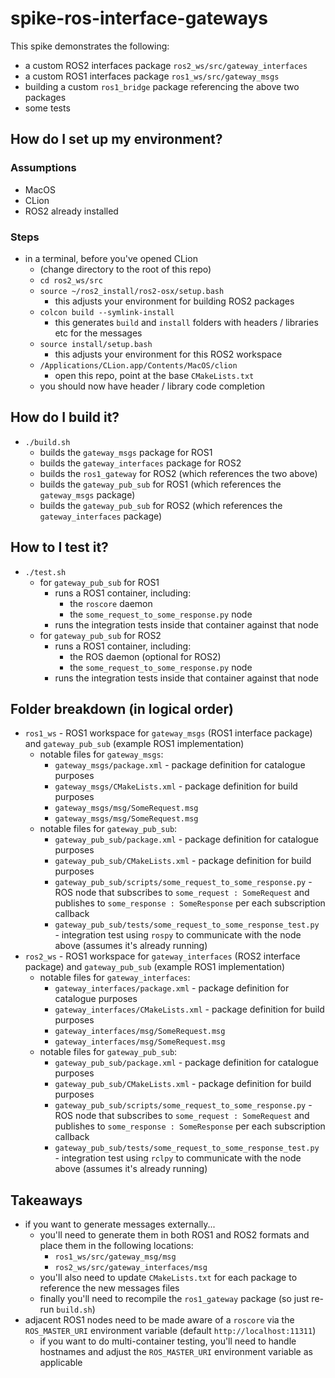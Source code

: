 # spike-ros-interface-gateways

This spike demonstrates the following:

- a custom ROS2 interfaces package `ros2_ws/src/gateway_interfaces` 
- a custom ROS1 interfaces package `ros1_ws/src/gateway_msgs`
- building a custom `ros1_bridge` package referencing the above two packages
- some tests

## How do I set up my environment?

### Assumptions

- MacOS
- CLion
- ROS2 already installed

### Steps

- in a terminal, before you've opened CLion
    - (change directory to the root of this repo)
    - `cd ros2_ws/src`
    - `source ~/ros2_install/ros2-osx/setup.bash`
        - this adjusts your environment for building ROS2 packages
    - `colcon build --symlink-install`
        - this generates `build` and `install` folders with headers / libraries etc for the messages
    - `source install/setup.bash`
        - this adjusts your environment for this ROS2 workspace
    -  `/Applications/CLion.app/Contents/MacOS/clion`
        - open this repo, point at the base `CMakeLists.txt`
    - you should now have header / library code completion

## How do I build it?

- `./build.sh`
    - builds the `gateway_msgs` package for ROS1
    - builds the `gateway_interfaces` package for ROS2
    - builds the `ros1_gateway` for ROS2 (which references the two above)
    - builds the `gateway_pub_sub` for ROS1 (which references the `gateway_msgs` package)
    - builds the `gateway_pub_sub` for ROS2 (which references the `gateway_interfaces` package)

## How to I test it?

- `./test.sh`
    - for `gateway_pub_sub` for ROS1
        - runs a ROS1 container, including:
            - the `roscore` daemon
            - the `some_request_to_some_response.py` node
        - runs the integration tests inside that container against that node
    - for `gateway_pub_sub` for ROS2
        - runs a ROS1 container, including:
            - the ROS daemon (optional for ROS2)
            - the `some_request_to_some_response.py` node
        - runs the integration tests inside that container against that node

## Folder breakdown (in logical order)

- `ros1_ws` - ROS1 workspace for `gateway_msgs` (ROS1 interface package) and `gateway_pub_sub` (example ROS1 implementation)
    - notable files for `gateway_msgs`:
        - `gateway_msgs/package.xml` - package definition for catalogue purposes 
        - `gateway_msgs/CMakeLists.xml` - package definition for build purposes
        - `gateway_msgs/msg/SomeRequest.msg`
        - `gateway_msgs/msg/SomeRequest.msg`
    - notable files for `gateway_pub_sub`:
        - `gateway_pub_sub/package.xml` - package definition for catalogue purposes 
        - `gateway_pub_sub/CMakeLists.xml` - package definition for build purposes
        - `gateway_pub_sub/scripts/some_request_to_some_response.py` - ROS node that subscribes to `some_request : SomeRequest` and publishes to `some_response : SomeResponse` per each subscription callback
        - `gateway_pub_sub/tests/some_request_to_some_response_test.py` - integration test using `rospy` to communicate with the node above (assumes it's already running) 
- `ros2_ws` - ROS1 workspace for `gateway_interfaces` (ROS2 interface package) and `gateway_pub_sub` (example ROS1 implementation)
    - notable files for `gateway_interfaces`:
        - `gateway_interfaces/package.xml` - package definition for catalogue purposes 
        - `gateway_interfaces/CMakeLists.xml` - package definition for build purposes
        - `gateway_interfaces/msg/SomeRequest.msg`
        - `gateway_interfaces/msg/SomeRequest.msg`
    - notable files for `gateway_pub_sub`:
        - `gateway_pub_sub/package.xml` - package definition for catalogue purposes 
        - `gateway_pub_sub/CMakeLists.xml` - package definition for build purposes
        - `gateway_pub_sub/scripts/some_request_to_some_response.py` - ROS node that subscribes to `some_request : SomeRequest` and publishes to `some_response : SomeResponse` per each subscription callback
        - `gateway_pub_sub/tests/some_request_to_some_response_test.py` - integration test using `rclpy` to communicate with the node above (assumes it's already running) 

## Takeaways

- if you want to generate messages externally...
    - you'll need to generate them in both ROS1 and ROS2 formats and place them in the following locations:
        - `ros1_ws/src/gateway_msg/msg`  
        - `ros2_ws/src/gateway_interfaces/msg`
    - you'll also need to update `CMakeLists.txt` for each package to reference the new messages files
    - finally you'll need to recompile the `ros1_gateway` package (so just re-run `build.sh`)
- adjacent ROS1 nodes need to be made aware of a `roscore` via the `ROS_MASTER_URI` environment variable (default `http://localhost:11311`)
    - if you want to do multi-container testing, you'll need to handle hostnames and adjust the `ROS_MASTER_URI` environment variable as applicable
